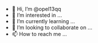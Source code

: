 - 👋 Hi, I’m @opel13qq
- 👀 I’m interested in ...
- 🌱 I’m currently learning ...
- 💞️ I’m looking to collaborate on ...
- 📫 How to reach me ...

<!---
opel13qq/opel13qq is a ✨ special ✨ repository because its `README.md` (this file) appears on your GitHub profile.
You can click the Preview link to take a look at your changes.
--->
